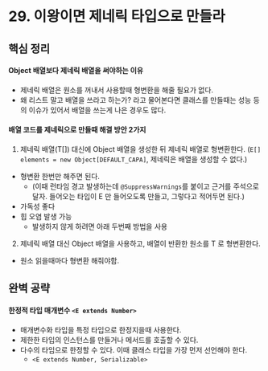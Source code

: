 # 29. 이왕이면 제네릭 타입으로 만들라

## 핵심 정리
#### Object 배열보다 제네릭 배열을 써야하는 이유
 * 제네릭 배열은 원소를 꺼내서 사용할때 형변환을 해줄 필요가 없다.
 * 왜 리스트 말고 배열을 쓰라고 하는가? 라고 물어본다면 클래스를 만들때는 성능 등의 이슈가 있어서 배열을 쓰는게 나은 경우도 많다.
#### 배열 코드를 제네릭으로 만들때 해결 방안 2가지
1. 제네릭 배열(T[]) 대신에 Object 배열을 생성한 뒤 제네릭 배열로 형변환한다. (`E[] elements = new Object[DEFAULT_CAPA]`, 제네릭은 배열을 생성할 수 없다.)
  * 형변환 한번만 해주면 된다.
    * (이때 런타임 경고 발생하는데 `@SuppressWarnings`를 붙이고 근거를 주석으로 달자. 들어오는 타입이 E 만 들어오도록 만들고, 그렇다고 적어두면 된다.)
  * 가독성 좋다
  * 힙 오염 발생 가능
    * 발생하지 않게 하려면 아래 두번째 방법을 사용 
2. 제네릭 배열 대신 Object 배열을 사용하고, 배열이 반환한 원소를 T 로 형변환한다.
  * 원소 읽을때마다 형변환 해줘야함.


## 완벽 공략
#### 한정적 타입 매개변수 `<E extends Number>`
 * 매개변수화 타입을 특정 타입으로 한정지을때 사용한다.
 * 제한한 타입의 인스턴스를 만들거나 메서드를 호출할 수 있다.
 * 다수의 타임으로 한정할 수 있다. 이때 클래스 타입을 가장 먼저 선언해야 한다.
   * `<E extends Number, Serializable>` 

